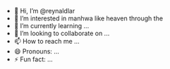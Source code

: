 - 👋 Hi, I’m @reynaldlar
- 👀 I’m interested in manhwa like heaven through the
- 🌱 I’m currently learning ...
- 💞️ I’m looking to collaborate on ...
- 📫 How to reach me ...
- 😄 Pronouns: ...
- ⚡ Fun fact: ...

<!---
reynaldlar/reynaldlar is a ✨ special ✨ repository because its `README.md` (this file) appears on your GitHub profile.
You can click the Preview link to take a look at your changes.
--->

